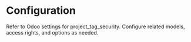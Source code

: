 # Configuration

Refer to Odoo settings for project_tag_security. Configure related models, access rights, and options as needed.
